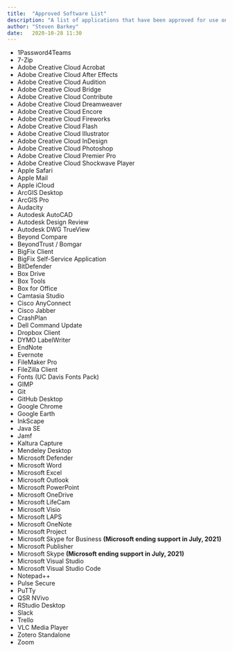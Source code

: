 ```yaml
---
title:  "Approved Software List"
description: "A list of applications that have been approved for use on Dean's Office computers. Installation of other software is at the discretion of the Director of Information Technology for the purpose of maintaining system stability, security, and legal compliance."
author: "Steven Barkey"
date:   2020-10-28 11:30
---
```

<ul>
	<li>1Password4Teams</li>
	<li>7-Zip</li>
	<li>Adobe Creative Cloud Acrobat</li>
	<li>Adobe Creative Cloud After Effects</li>
	<li>Adobe Creative Cloud Audition</li>
	<li>Adobe Creative Cloud Bridge</li>
	<li>Adobe Creative Cloud Contribute</li>
	<li>Adobe Creative Cloud Dreamweaver</li>
	<li>Adobe Creative Cloud Encore</li>
	<li>Adobe Creative Cloud Fireworks</li>
	<li>Adobe Creative Cloud Flash</li>
	<li>Adobe Creative Cloud Illustrator</li>
	<li>Adobe Creative Cloud InDesign</li>
	<li>Adobe Creative Cloud Photoshop</li>
	<li>Adobe Creative Cloud Premier Pro</li>
	<li>Adobe Creative Cloud Shockwave Player</li>
	<li>Apple Safari</li>
	<li>Apple Mail</li>
	<li>Apple iCloud</li>
	<li>ArcGIS Desktop</li>
	<li>ArcGIS Pro</li>
	<li>Audacity</li>
	<li>Autodesk AutoCAD</li>
	<li>Autodesk Design Review</li>
	<li>Autodesk DWG TrueView</li>
	<li>Beyond Compare</li>
	<li>BeyondTrust / Bomgar</li>
	<li>BigFix Client</li>
	<li>BigFix Self-Service Application</li>
	<li>BitDefender</li>
	<li>Box Drive</li>
	<li>Box Tools</li>
	<li>Box for Office</li>
	<li>Camtasia Studio</li>
	<li>Cisco AnyConnect</li>
	<li>Cisco Jabber</li>
	<li>CrashPlan</li>
	<li>Dell Command Update</li>
	<li>Dropbox Client</li>
	<li>DYMO LabelWriter</li>
	<li>EndNote</li>
	<li>Evernote</li>
	<li>FileMaker Pro</li>
	<li>FileZilla Client</li>
	<li>Fonts (UC Davis Fonts Pack)</li>
	<li>GIMP</li>
	<li>Git</li>
	<li>GitHub Desktop</li>
	<li>Google Chrome</li>
	<li>Google Earth</li>
	<li>InkScape</li>
	<li>Java SE</li>
	<li>Jamf</li>
	<li>Kaltura Capture</li>
	<li>Mendeley Desktop</li>
	<li>Microsoft Defender</li>
	<li>Microsoft Word</li>
	<li>Microsoft Excel</li>
	<li>Microsoft Outlook</li>
	<li>Microsoft PowerPoint</li>
	<li>Microsoft OneDrive</li>
	<li>Microsoft LifeCam</li>
	<li>Microsoft Visio</li>
	<li>Microsoft LAPS</li>
	<li>Microsoft OneNote</li>
	<li>Microsoft Project</li>
	<li>Microsoft Skype for Business <b>(Microsoft ending support in July, 2021)</b></li>
	<li>Microsoft Publisher</li>
	<li>Microsoft Skype <b>(Microsoft ending support in July, 2021)</b></li>
	<li>Microsoft Visual Studio</li>
	<li>Microsoft Visual Studio Code</li>
	<li>Notepad++</li>
	<li>Pulse Secure</li>
	<li>PuTTy</li>
	<li>QSR NVivo</li>
	<li>RStudio Desktop</li>
	<li>Slack</li>
	<li>Trello</li>
	<li>VLC Media Player</li>
	<li>Zotero Standalone</li>
	<li>Zoom</li>
</ul>